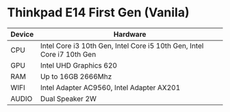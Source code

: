 # Thinkpad E14 First Gen (Vanila)

| Device        | Hardware                                                                  |
|---------------|---------------------------------------------------------------------------|
| CPU           | Intel Core i3 10th Gen, Intel Core i5 10th Gen, Intel Core i7 10th Gen    |
| GPU           | Intel UHD Graphics 620                                                    |
| RAM           | Up to 16GB 2666Mhz                                                        |
| WIFI          | Intel Adapter AC9560, Intel Adapter AX201                                 |
| AUDIO         | Dual Speaker 2W                                                           |
